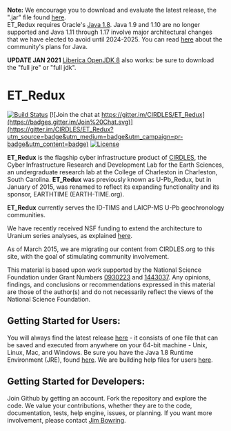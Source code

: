 
**Note:**
We encourage you to download
and evaluate the latest release, the ".jar" file found <a href="https://github.com/CIRDLES/ET_Redux/releases" target="_blank">here</a>.  
ET_Redux requires Oracle's <a href="http://www.oracle.com/technetwork/java/javase/downloads/jre8-downloads-2133155.html" target="_blank">Java 1.8</a>.  Java 1.9 and 1.10 are no longer supported and Java 1.11 through 1.17 involve major architectural changes that we have elected to avoid until 2024-2025.  You can read [here](https://en.wikipedia.org/wiki/Java_version_history) about the community's plans for Java.

**UPDATE JAN 2021**
[Liberica OpenJDK 8](https://bell-sw.com/pages/downloads/#/java-8-lts) also works: be sure to download the "full jre" or "full jdk".


ET_Redux
========

[![Build Status](https://travis-ci.org/CIRDLES/ET_Redux.svg?branch=master)](https://travis-ci.org/CIRDLES/ET_Redux)
[![Join the chat at https://gitter.im/CIRDLES/ET_Redux](https://badges.gitter.im/Join%20Chat.svg)](https://gitter.im/CIRDLES/ET_Redux?utm_source=badge&utm_medium=badge&utm_campaign=pr-badge&utm_content=badge)
[![License](https://img.shields.io/badge/License-Apache%202.0-blue.svg)](https://opensource.org/licenses/Apache-2.0)

**ET_Redux** is the flagship cyber infrastructure product of [CIRDLES](http://cirdles.org),
the Cyber Infrastructure Research and Development Lab for the Earth Sciences, 
an undergraduate research
lab at the College of Charleston in Charleston, South Carolina. **ET_Redux** was 
previously known as U-Pb_Redux, but in January of 2015, was renamed to
reflect its expanding functionality and its sponsor, EARTHTIME (EARTH-TIME.org).

**ET_Redux** currently serves the ID-TIMS and LAICP-MS U-Pb geochronology communities.

We have recently received NSF funding to extend the architecture to Uranium series
analyses, as explained 
[here](http://earthcube.org/group/cyberinfrastructure-u-series-geochronologic-data). 

As of March 2015, we are migrating our content from CIRDLES.org to this site, with
the goal of stimulating community involvement.

This material is based upon work supported by the National Science Foundation under Grant Numbers [0930223](http://www.nsf.gov/awardsearch/showAward?AWD_ID=0930223) and [1443037](http://www.nsf.gov/awardsearch/showAward?AWD_ID=1443037).  Any opinions, findings, and conclusions or recommendations expressed in this material are those of the author(s) and do not necessarily reflect the views of the National Science Foundation.

Getting Started for Users:
---
You will always find the latest release 
[here](https://github.com/CIRDLES/ET_Redux/releases) - it consists of one file that can be 
saved and executed from anywhere on your 64-bit machine - Unix, Linux, Mac, and Windows.
Be sure you have the Java 1.8 Runtime Environment (JRE), found 
[here](http://www.oracle.com/technetwork/java/javase/downloads/jre8-downloads-2133155.html).  We are building 
help files for users [here](http://cirdles.org/projects/et_redux/).

Getting Started for Developers:
---
Join Github by getting an account.  Fork the repository and explore the code.  We value
your contributions, whether they are to the code, documentation, tests, help engine,
issues, or planning.  If you want more involvement, please contact 
[Jim Bowring](mailto://bowringj@cofc.edu).


